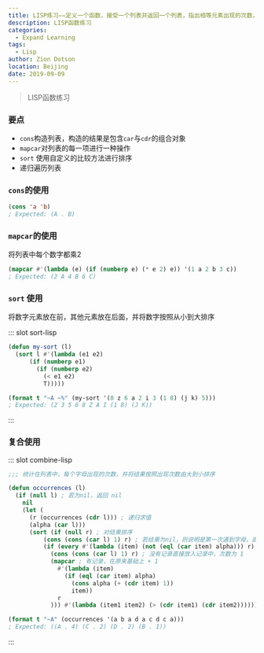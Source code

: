```yaml
---
title: LISP练习——定义一个函数，接受一个列表并返回一个列表，指出相等元素出现的次数，并由最常见至最少见的排序
description: LISP函数练习
categories: 
  - Expand Learning
tags: 
  - Lisp
author: Zion Dotson
location: Beijing
date: 2019-09-09
---
```


> LISP函数练习

<!-- more -->

### 要点

* `cons`构造列表，构造的结果是包含`car`与`cdr`的组合对象
* `mapcar`对列表的每一项进行一种操作
* `sort` 使用自定义的比较方法进行排序
* 递归遍历列表

### `cons`的使用

```lisp
(cons 'a 'b)
; Expected: (A . B)
```

### `mapcar`的使用

将列表中每个数字都乘2

```lisp
(mapcar #'(lambda (e) (if (numberp e) (* e 2) e)) '(1 a 2 b 3 c))
; Expected: (2 A 4 B 6 C)
```

### `sort` 使用

将数字元素放在前，其他元素放在后面，并将数字按照从小到大排序

<Util-CodeTab
  key-prefix="sort"
  :code-types="['lisp']"
  default-active-code-type="lisp"
/>
::: slot sort-lisp
```lisp
(defun my-sort (l)
  (sort l #'(lambda (e1 e2)
      (if (numberp e1)
        (if (numberp e2)
          (< e1 e2)
          T)))))

(format t "~A ~%" (my-sort '(8 z 6 a 2 i 3 (1 8) (j k) 5)))
; Expected: (2 3 5 6 8 Z A I (1 8) (J K))
```
:::

### 复合使用

<Util-CodeTab
  key-prefix="combine"
  :code-types="['lisp']"
  default-active-code-type="lisp"
/>
::: slot combine-lisp
```lisp
;;; 统计在列表中，每个字母出现的次数，并将结果按照出现次数由大到小排序

(defun occurrences (l)
  (if (null l) ; 若为nil，返回 nil
    nil
    (let (
      (r (occurrences (cdr l))) ; 递归求值
      (alpha (car l)))
      (sort (if (null r) ; 对结果排序
          (cons (cons (car l) 1) r) ; 若结果为nil，则说明是第一次遇到字母，直接放入空表
          (if (every #'(lambda (item) (not (eql (car item) alpha))) r) ; 当前的字母在表中是否没有记录
            (cons (cons (car l) 1) r) ; 没有记录直接放入记录中，次数为 1
            (mapcar ; 有记录，在原来基础上 + 1
              #'(lambda (item)
                (if (eql (car item) alpha)
                  (cons alpha (+ (cdr item) 1))
                  item))
              r
            ))) #'(lambda (item1 item2) (> (cdr item1) (cdr item2)))))))

(format t "~A" (occurrences '(a b a d a c d c a)))
; Expected: ((A . 4) (C . 2) (D . 2) (B . 1))
```
:::
